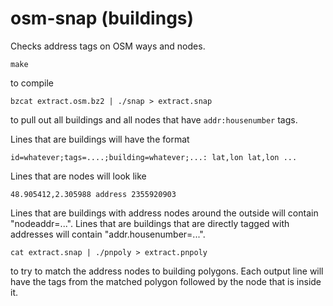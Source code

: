 osm-snap (buildings)
========

Checks address tags on OSM ways and nodes.

    make

to compile

    bzcat extract.osm.bz2 | ./snap > extract.snap

to pull out all buildings and all nodes that have <code>addr:housenumber</code> tags.

Lines that are buildings will have the format

    id=whatever;tags=....;building=whatever;...: lat,lon lat,lon ...
  
Lines that are nodes will look like 

    48.905412,2.305988 address 2355920903

Lines that are buildings with address nodes around the outside will contain "nodeaddr=...".
Lines that are buildings that are directly tagged with addresses will contain "addr.housenumber=...".

    cat extract.snap | ./pnpoly > extract.pnpoly

to try to match the address nodes to building polygons. Each output line will have the tags
from the matched polygon followed by the node that is inside it.
